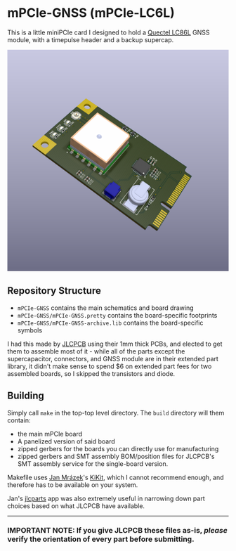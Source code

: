# mPCIe-GNSS (mPCIe-LC6L)  

This is a little miniPCIe card I designed to hold a [Quectel LC86L](https://www.quectel.com/product/gnss-lc86l/) GNSS module, with a timepulse header and a backup supercap.

![KiCad raytraced board render](assets/mPCIe-GNSS.png)

## Repository Structure
- `mPCIe-GNSS` contains the main schematics and board drawing
- `mPCIe-GNSS/mPCIe-GNSS.pretty` contains the board-specific footprints
- `mPCIe-GNSS/mPCIe-GNSS-archive.lib` contains the board-specific symbols

I had this made by [JLCPCB](https://jlcpcb.com) using their 1mm thick PCBs, and elected to get them to assemble most of it - while all of the parts except the supercapacitor, connectors, and GNSS module are in their extended part library, it didn't make sense to spend $6 on extended part fees for two assembled boards, so I skipped the transistors and diode.

## Building
Simply call `make` in the top-top level directory. The `build` directory will
them contain:

- the main mPCIe board
- A panelized version of said board
- zipped gerbers for the boards you can directly use for manufacturing
- zipped gerbers and SMT assembly BOM/position files for JLCPCB's SMT assembly service for the single-board version.

Makefile uses [Jan Mrázek](https://github.com/yaqwsx)'s [KiKit](https://github.com/yaqwsx/KiKit), which I cannot recommend enough, and therefore has to be available on your system.

Jan's [jlcparts](https://yaqwsx.github.io/jlcparts/) app was also extremely useful in narrowing down part choices based on what JLCPCB have available.

-----
### **IMPORTANT NOTE:** If you give JLCPCB these files as-is, *please* verify the orientation of every part before submitting.